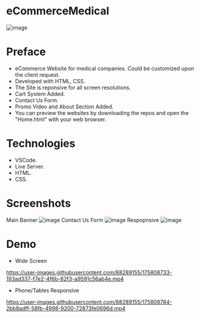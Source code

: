 # eCommerceMedical
![image](https://user-images.githubusercontent.com/88289155/175808496-f76da34c-3d10-4168-a843-7cc066e9615b.png)
# Preface
 - eCommerce Website for medical companies. Could be  customized upon the client request.
 - Developed with HTML, CSS.
 - The Site is reponsive for all screen resolutions.
 - Cart System Added.
 - Contact Us Form.
 - Promo Video and About Section Added.
 - You can preview the websites by downloading the repos and open the "Home.html" with your web browser.
 
 # Technologies
 - VSCode.
 - Live Server.
 - HTML.
 - CSS.
 
 # Screenshots
 Main Banner
 ![image](https://user-images.githubusercontent.com/88289155/175808599-cc1c85fb-79c7-4c4f-8bd8-a0a93f336fa2.png)
 Contact Us Form
![image](https://user-images.githubusercontent.com/88289155/175808618-c42eba99-2bf4-4ad5-a431-ff1d2f50579c.png)
 Respopnsive 
 ![image](https://user-images.githubusercontent.com/88289155/175808664-2fc4d43f-c9ed-4ec6-ae75-48f9ec547a5b.png)

# Demo
- Wide Screen

https://user-images.githubusercontent.com/88289155/175808733-193ad337-f7e2-4f6b-82f3-a9591c56ab4e.mp4

- Phone/Tables Responsive

https://user-images.githubusercontent.com/88289155/175808784-2bb8adff-58fb-4998-9200-72873fe0696d.mp4
